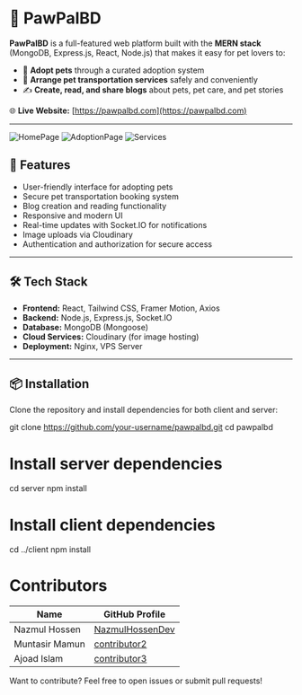 # 🐾 PawPalBD

**PawPalBD** is a full-featured web platform built with the **MERN stack** (MongoDB, Express.js, React, Node.js) that makes it easy for pet lovers to:

- 🐶 **Adopt pets** through a curated adoption system  
- 🚚 **Arrange pet transportation services** safely and conveniently  
- ✍️ **Create, read, and share blogs** about pets, pet care, and pet stories  

🌐 **Live Website:** [https://pawpalbd.com](https://pawpalbd.com)

---
![HomePage](https://res.cloudinary.com/do3avtsuj/image/upload/v1749938289/Screenshot_2025-06-15_031550_kpmdoc.png)
![AdoptionPage](https://res.cloudinary.com/do3avtsuj/image/upload/v1749938510/Screenshot_2025-06-15_031600_gnhdpb.png)
![Services](https://res.cloudinary.com/do3avtsuj/image/upload/v1749938755/Screenshot_2025-06-15_040523_wv05c9.png)

## 📸 Features

- User-friendly interface for adopting pets
- Secure pet transportation booking system
- Blog creation and reading functionality
- Responsive and modern UI
- Real-time updates with Socket.IO for notifications
- Image uploads via Cloudinary
- Authentication and authorization for secure access

---

## 🛠️ Tech Stack

- **Frontend:** React, Tailwind CSS, Framer Motion, Axios  
- **Backend:** Node.js, Express.js, Socket.IO  
- **Database:** MongoDB (Mongoose)  
- **Cloud Services:** Cloudinary (for image hosting)  
- **Deployment:** Nginx, VPS Server  

---

## 📦 Installation

Clone the repository and install dependencies for both client and server:

git clone https://github.com/your-username/pawpalbd.git
cd pawpalbd

# Install server dependencies
cd server
npm install

# Install client dependencies
cd ../client
npm install

# Contributors

| Name           | GitHub Profile                                  |
| -------------- | -----------------------------------------------|
| Nazmul Hossen  | [NazmulHossenDev](https://github.com/NazmulRahul) |
| Muntasir Mamun  | [contributor2](https://github.com/CharlieBrown110) |
| Ajoad Islam  | [contributor3](https://github.com/ajoad-0139) |

Want to contribute? Feel free to open issues or submit pull requests!

